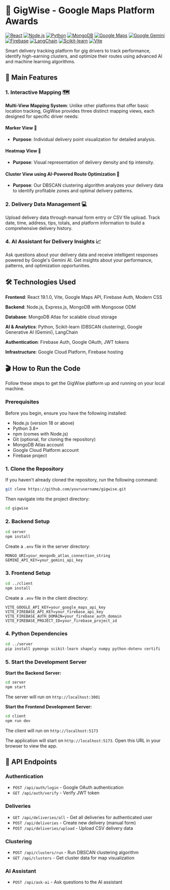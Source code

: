 # 🚚 GigWise - Google Maps Platform Awards

[![React](https://img.shields.io/badge/React-19.1.0-blue.svg)](https://reactjs.org/)
[![Node.js](https://img.shields.io/badge/Node.js-Express-green.svg)](https://nodejs.org/)
[![Python](https://img.shields.io/badge/Python-3.x-yellow.svg)](https://python.org/)
[![MongoDB](https://img.shields.io/badge/MongoDB-Atlas-green.svg)](https://mongodb.com/)
[![Google Maps](https://img.shields.io/badge/Google%20Maps-API-red.svg)](https://developers.google.com/maps)
[![Google Gemini](https://img.shields.io/badge/Google%20Gemini-AI-orange.svg)](https://ai.google.dev/gemini)
[![Firebase](https://img.shields.io/badge/Firebase-Auth%20%26%20Hosting-blue.svg)](https://firebase.google.com/)
[![LangChain](https://img.shields.io/badge/LangChain-AI%20Framework-purple.svg)](https://langchain.com/)
[![Scikit-learn](https://img.shields.io/badge/Scikit--learn-ML-orange.svg)](https://scikit-learn.org/)
[![Vite](https://img.shields.io/badge/Vite-Build%20Tool-yellow.svg)](https://vitejs.dev/)

Smart delivery tracking platform for gig drivers to track performance, identify high-earning clusters, and optimize their routes using advanced AI and machine learning algorithms.

## 🚀 Main Features 
### 1. Interactive Mapping 🗺️
**Multi-View Mapping System**: Unlike other platforms that offer basic location tracking, GigWise provides three distinct mapping views, each designed for specific driver needs:

#### **Marker View** 📍
- **Purpose**: Individual delivery point visualization for detailed analysis. 

#### **Heatmap View** 🧭
- **Purpose**: Visual representation of delivery density and tip intensity. 

#### **Cluster View using AI-Powered Route Optimization** 🧲
- **Purpose**: Our DBSCAN clustering algorithm analyzes your delivery data to identify profitable zones and optimal delivery patterns.

### 2. Delivery Data Management 💻
Upload delivery data through manual form entry or CSV file upload. Track date, time, address, tips, totals, and platform information to build a comprehensive delivery history.

### 4. AI Assistant for Delivery Insights 📈
Ask questions about your delivery data and receive intelligent responses powered by Google's Gemini AI. Get insights about your performance, patterns, and optimization opportunities.

## 🛠️ Technologies Used 
**Frontend**: React 19.1.0, Vite, Google Maps API, Firebase Auth, Modern CSS

**Backend**: Node.js, Express.js, MongoDB with Mongoose ODM

**Database**: MongoDB Atlas for scalable cloud storage

**AI & Analytics**: Python, Scikit-learn (DBSCAN clustering), Google Generative AI (Gemini), LangChain

**Authentication**: Firebase Auth, Google OAuth, JWT tokens

**Infrastructure**: Google Cloud Platform, Firebase hosting

## 🎬 How to Run the Code

Follow these steps to get the GigWise platform up and running on your local machine.

### Prerequisites

Before you begin, ensure you have the following installed:

- Node.js (version 18 or above)
- Python 3.8+
- npm (comes with Node.js)
- Git (optional, for cloning the repository)
- MongoDB Atlas account
- Google Cloud Platform account
- Firebase project

### 1. Clone the Repository

If you haven't already cloned the repository, run the following command:

```bash
git clone https://github.com/yourusername/gigwise.git
```

Then navigate into the project directory:

```bash
cd gigwise
```

### 2. Backend Setup

```bash
cd server
npm install
```

Create a `.env` file in the server directory:

```env
MONGO_URI=your_mongodb_atlas_connection_string
GEMINI_API_KEY=your_gemini_api_key
```

### 3. Frontend Setup

```bash
cd ../client
npm install
```

Create a `.env` file in the client directory:

```env
VITE_GOOGLE_API_KEY=your_google_maps_api_key
VITE_FIREBASE_API_KEY=your_firebase_api_key
VITE_FIREBASE_AUTH_DOMAIN=your_firebase_auth_domain
VITE_FIREBASE_PROJECT_ID=your_firebase_project_id
```

### 4. Python Dependencies

```bash
cd ../server
pip install pymongo scikit-learn shapely numpy python-dotenv certifi
```

### 5. Start the Development Server

**Start the Backend Server:**
```bash
cd server
npm start
```
The server will run on `http://localhost:3001`

**Start the Frontend Development Server:**
```bash
cd client
npm run dev
```
The client will run on `http://localhost:5173`

The application will start on `http://localhost:5173`. Open this URL in your browser to view the app.

## 🔌 API Endpoints

### Authentication
- `POST /api/auth/login` - Google OAuth authentication
- `GET /api/auth/verify` - Verify JWT token

### Deliveries
- `GET /api/deliveries/all` - Get all deliveries for authenticated user
- `POST /api/deliveries` - Create new delivery (manual form)
- `POST /api/deliveries/upload` - Upload CSV delivery data

### Clustering
- `POST /api/clusters/run` - Run DBSCAN clustering algorithm
- `GET /api/clusters` - Get cluster data for map visualization

### AI Assistant
- `POST /api/ask-ai` - Ask questions to the AI assistant
